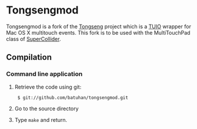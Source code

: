 Tongsengmod
========

Tongsengmod is a fork of the [Tongseng](http://github.com/fajran/tongseng) project which is a [TUIO](http://tuio.org) wrapper 
for Mac OS X multitouch events. This fork is to be used with the MultiTouchPad class of [SuperCollider](http://supercollider.sourceforge.net).

Compilation
-----------

### Command line application

1. Retrieve the code using git:
		
		$ git://github.com/batuhan/tongsengmod.git
		
2. Go to the source directory
3. Type `make` and return.


